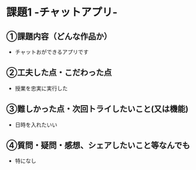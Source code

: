 # 課題1 -チャットアプリ-

## ①課題内容（どんな作品か）
- チャットおができるアプリです

## ②工夫した点・こだわった点
- 授業を忠実に実行した

## ③難しかった点・次回トライしたいこと(又は機能)
- 日時を入れたいい

## ④質問・疑問・感想、シェアしたいこと等なんでも
- 特になし
